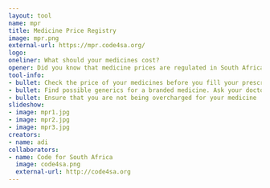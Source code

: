 ```yaml
---
layout: tool
name: mpr
title: Medicine Price Registry
image: mpr.png
external-url: https://mpr.code4sa.org/
logo: 
oneliner: What should your medicines cost? 
opener: Did you know that medicine prices are regulated in South Africa? This means that you can
tool-info:
- bullet: Check the price of your medicines before you fill your prescription
- bullet: Find possible generics for a branded medicine. Ask your doctor if these medicines are viable alternatives
- bullet: Ensure that you are not being overcharged for your medicine
slideshow:
- image: mpr1.jpg
- image: mpr2.jpg
- image: mpr3.jpg
creators:
- name: adi
collaborators:
- name: Code for South Africa
  image: code4sa.png
  external-url: http://code4sa.org
---
```

